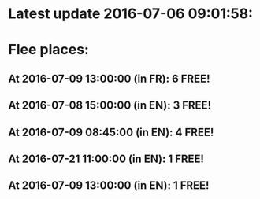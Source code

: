 # Latest update 2016-07-06 09:01:58:
# Flee places:
## At 2016-07-09 13:00:00 (in FR): 6 FREE!
## At 2016-07-08 15:00:00 (in EN): 3 FREE!
## At 2016-07-09 08:45:00 (in EN): 4 FREE!
## At 2016-07-21 11:00:00 (in EN): 1 FREE!
## At 2016-07-09 13:00:00 (in EN): 1 FREE!
